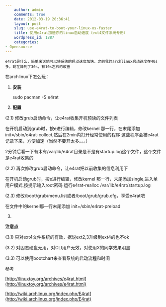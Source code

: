 ```yaml
---
    author: admin
    comments: true
    date: 2012-03-19 20:36:41
    layout: post
    slug: use-e4rat-to-boot-your-linux-os-faster
    title: 使用e4rat加速你的linux启动速度（ext4文件系统专用）
    wordpress_id: 1887
    categories:
- Opensource
---
```


    e4rat是什么，简单来说他可以使系统的启动速度加快，之前我的archlinux启动速度在40s多，现在降到了30s，有10s左右的改善

在archlinux下怎么玩：

1. **安装**

    sudo pacman -S e4rat

2. **配置**

(2.1) 修改grub启动命令，让e4rat收集开机预读的文件列表




在开机启动到grub时，按e进行编辑，修改kernel 那一行，在末尾添加init=/sbin/e4rat-collect,然后在2min内打开经常使用的程序 这些程序会被e4rat记录下来，方便加速（当然不要开太多。。。）




2分钟后看一下有木有/var/lib/e4rat目录是不是有startup.log这个文件，这个文件是e4rat收集的



(2.2) 再次修改grub启动命令，让e4rat把以前收集的信息利用下




在开机启动grub时，按e进行编辑，修改kernel 那一行，末尾添加single,进入单用户模式,按提示输入root密码 运行e4rat-realloc /var/lib/e4rat/startup.log



(2.3) 修改/boot/grub/menu.list或者/boot/grub/grub.cfg，享受e4rat吧




在文件中的kernel那一行末尾添加 init=/sbin/e4rat-preload



3. 

**注意点**

(3.1) 只对ext4文件系统的有效，据说ext2,3升级到ext4的也不ok

(3.2) 对固态硬盘无用，对CLI用户无效，对使用X的同学效果明显

(3.3) 可以使用bootchart来查看系统的启动流程和时间

参考

[http://linuxtoy.org/archives/e4rat.html](http://linuxtoy.org/archives/e4rat.html)

[http://wiki.archlinux.org/index.php/E4rat](http://wiki.archlinux.org/index.php/E4rat)

